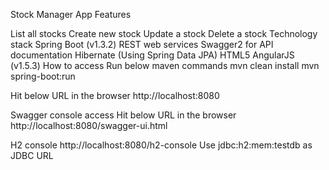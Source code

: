 Stock Manager App
Features

List all stocks
Create new stock
Update a stock
Delete a stock
Technology stack
Spring Boot (v1.3.2)
REST web services
Swagger2 for API documentation
Hibernate (Using Spring Data JPA)
HTML5
AngularJS (v1.5.3)
How to access
Run below maven commands mvn clean install mvn spring-boot:run

Hit below URL in the browser http://localhost:8080

Swagger console access
Hit below URL in the browser http://localhost:8080/swagger-ui.html

H2 console
http://localhost:8080/h2-console Use jdbc:h2:mem:testdb as JDBC URL

